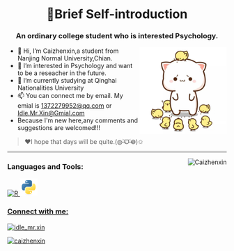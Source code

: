 <h1 align="center">👀Brief Self-introduction</h1>
<h3 align="center">An ordinary college student who is interested Psychology.</h3>
<img src="https://github.com/Caizhenxin/Caizhenxin/blob/main/%E5%BE%AE%E4%BF%A1%E5%9B%BE%E7%89%87_20231026104850.jpg" width = "200" height = "200" align="right">

- 👋 Hi, I’m Caizhenxin,a student from Nanjing Normal University,Chian.
- 👀 I’m interested in Psychology and want to be a reseacher in the future.
- 🌱 I’m currently studying at Qinghai Nationalities University
- 📫 You can connect me by email. My emial is 1372279952@qq.com or Idle.Mr.Xin@Gmial.com
- Because I'm new here,any comments and suggestions are welcomed!!!
> ❤️I hope that days will be quite.(◍˃̶ᗜ˂̶◍)✩ 

---
<img align="right" src="https://github-readme-stats.vercel.app/api?username=Caizhenxin&show_icons=true&locale=en" alt="Caizhenxin" />

<h3 align="left">Languages and Tools:</h3>
<p align="left"> 
  <a href="https://cloud.r-project.org/" target="_blank" rel="noreferrer"> 
    <img src="https://cloud.r-project.org/Rlogo.svg" alt="R" width="40" height="40"/>
  <a href="https://www.python.org" target="_blank" rel="noreferrer"> 
    <img src="https://raw.githubusercontent.com/devicons/devicon/master/icons/python/python-original.svg" alt="python" width="40" height="40"/>

<h3 align="left">Connect with me:</h3>
<p align="left">
  <a href="https://mail.google.com/" target="blank">
    <img align="center" src="https://ssl.gstatic.com/ui/v1/icons/mail/rfr/logo_gmail_lockup_default_2x_r5.png" alt="idle_mr.xin" height="30" width="70" />
  </a>
</p>

<p align="left">
  <a href="https://github.com/ryo-ma/github-profile-trophy">
    <img src="https://github-profile-trophy.vercel.app/?username=caizhenxin" alt="caizhenxin" />
  </a>
</p>






<!---
Caizhenxin/Caizhenxin is a ✨ special ✨ repository because its `README.md` (this file) appears on your GitHub profile.
You can click the Preview link to take a look at your changes.
--->
